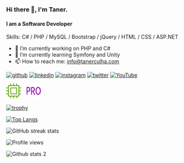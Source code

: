 ### Hi there 👋, I'm Taner.
#### I am a Software Developer

Skills: C# / PHP / MySQL / Bootstrap / jQuery / HTML / CSS / ASP.NET

- 🔭 I’m currently working on PHP and C# 
- 🌱 I’m currently learning Symfony and Unity 
- 📫 How to reach me: info@tanerculha.com 


[<img src='https://cdn.jsdelivr.net/npm/simple-icons@3.0.1/icons/github.svg' alt='github' height='40'>](https://github.com/taner-culha)  [<img src='https://cdn.jsdelivr.net/npm/simple-icons@3.0.1/icons/linkedin.svg' alt='linkedin' height='40'>](https://www.linkedin.com/in/tanerculha/)  [<img src='https://cdn.jsdelivr.net/npm/simple-icons@3.0.1/icons/instagram.svg' alt='instagram' height='40'>](https://www.instagram.com/tanerculha_/)  [<img src='https://cdn.jsdelivr.net/npm/simple-icons@3.0.1/icons/twitter.svg' alt='twitter' height='40'>](https://twitter.com/TanerCulha)  [<img src='https://cdn.jsdelivr.net/npm/simple-icons@3.0.1/icons/youtube.svg' alt='YouTube' height='40'>](https://www.youtube.com/channel/UCuI7XXAywRsa4c34qo9t4tg)  

<a href='https://docs.github.com/en/developers'><img src='https://raw.githubusercontent.com/acervenky/animated-github-badges/master/assets/devbadge.gif' width='40' height='40'></a> <a href='https://github.com/pricing'><img src='https://raw.githubusercontent.com/acervenky/animated-github-badges/master/assets/pro.gif' width='40' height='40'></a> 

[![trophy](https://github-profile-trophy.vercel.app/?username=taner-culha)](https://github.com/ryo-ma/github-profile-trophy)

[![Top Langs](https://github-readme-stats.vercel.app/api/top-langs/?username=taner-culha)](https://github.com/anuraghazra/github-readme-stats)

![GitHub streak stats](https://github-readme-streak-stats.herokuapp.com/?user=taner-culha)  

![Profile views](https://gpvc.arturio.dev/taner-culha)  

![Github stats 2](https://github-readme-stats.vercel.app/api?username=taner-culha&show_icons=true&theme=radical)

